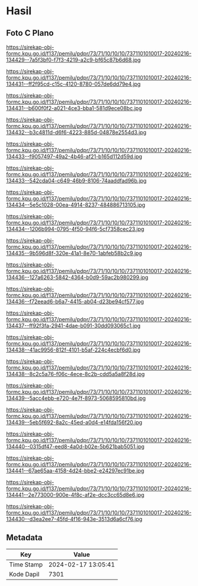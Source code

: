 # Hasil

## Foto C Plano

https://sirekap-obj-formc.kpu.go.id/f137/pemilu/pdpr/73/71/10/10/10/7371101010017-20240216-134429--7a5f3bf0-f7f3-4219-a2c9-bf65c87b6d68.jpg

https://sirekap-obj-formc.kpu.go.id/f137/pemilu/pdpr/73/71/10/10/10/7371101010017-20240216-134431--ff2f95cd-c15c-4120-8780-057de6dd79e4.jpg

https://sirekap-obj-formc.kpu.go.id/f137/pemilu/pdpr/73/71/10/10/10/7371101010017-20240216-134431--b600f0f2-a021-4ce3-bba1-581d9ece08bc.jpg

https://sirekap-obj-formc.kpu.go.id/f137/pemilu/pdpr/73/71/10/10/10/7371101010017-20240216-134432--b3c4811d-d6f6-4223-885d-04878e2554d3.jpg

https://sirekap-obj-formc.kpu.go.id/f137/pemilu/pdpr/73/71/10/10/10/7371101010017-20240216-134433--f9057497-49a2-4b46-af21-b165d112d59d.jpg

https://sirekap-obj-formc.kpu.go.id/f137/pemilu/pdpr/73/71/10/10/10/7371101010017-20240216-134433--542cda04-c649-46b9-8106-74aaddfad96b.jpg

https://sirekap-obj-formc.kpu.go.id/f137/pemilu/pdpr/73/71/10/10/10/7371101010017-20240216-134434--5e5c1028-00ea-4914-8237-484886713105.jpg

https://sirekap-obj-formc.kpu.go.id/f137/pemilu/pdpr/73/71/10/10/10/7371101010017-20240216-134434--1206b994-0795-4f50-94f6-5cf7358cec23.jpg

https://sirekap-obj-formc.kpu.go.id/f137/pemilu/pdpr/73/71/10/10/10/7371101010017-20240216-134435--9b596d8f-320e-41a1-8e70-1abfeb58b2c9.jpg

https://sirekap-obj-formc.kpu.go.id/f137/pemilu/pdpr/73/71/10/10/10/7371101010017-20240216-134436--127a6263-5842-4364-b0d9-59ac2b980299.jpg

https://sirekap-obj-formc.kpu.go.id/f137/pemilu/pdpr/73/71/10/10/10/7371101010017-20240216-134436--f72eead6-b6a7-4415-ab04-d23be94cf577.jpg

https://sirekap-obj-formc.kpu.go.id/f137/pemilu/pdpr/73/71/10/10/10/7371101010017-20240216-134437--ff92f3fa-2941-4dae-b091-30dd093065c1.jpg

https://sirekap-obj-formc.kpu.go.id/f137/pemilu/pdpr/73/71/10/10/10/7371101010017-20240216-134438--41ac9956-812f-4101-b5af-224c4ecbf6d0.jpg

https://sirekap-obj-formc.kpu.go.id/f137/pemilu/pdpr/73/71/10/10/10/7371101010017-20240216-134438--8c2c5a76-f06c-4ece-8c2b-cdd5a5a8f28d.jpg

https://sirekap-obj-formc.kpu.go.id/f137/pemilu/pdpr/73/71/10/10/10/7371101010017-20240216-134439--5acc4ebb-e720-4e7f-8973-5068595810bd.jpg

https://sirekap-obj-formc.kpu.go.id/f137/pemilu/pdpr/73/71/10/10/10/7371101010017-20240216-134439--5eb5f692-8a2c-45ed-a0d4-e14fda156f20.jpg

https://sirekap-obj-formc.kpu.go.id/f137/pemilu/pdpr/73/71/10/10/10/7371101010017-20240216-134440--0315df47-eed8-4a0d-b02e-5b621bab5051.jpg

https://sirekap-obj-formc.kpu.go.id/f137/pemilu/pdpr/73/71/10/10/10/7371101010017-20240216-134441--67ae65aa-4158-4d24-bbe2-e24297ec91be.jpg

https://sirekap-obj-formc.kpu.go.id/f137/pemilu/pdpr/73/71/10/10/10/7371101010017-20240216-134441--2e773000-900e-4f8c-af2e-dcc3cc65d8e6.jpg

https://sirekap-obj-formc.kpu.go.id/f137/pemilu/pdpr/73/71/10/10/10/7371101010017-20240216-134430--d3ea2ee7-45fd-4f16-943e-3513d6a6cf76.jpg


## Metadata

| Key        | Value               |
| ---------- | ------------------- |
| Time Stamp | 2024-02-17 13:05:41 |
| Kode Dapil | 7301                |



